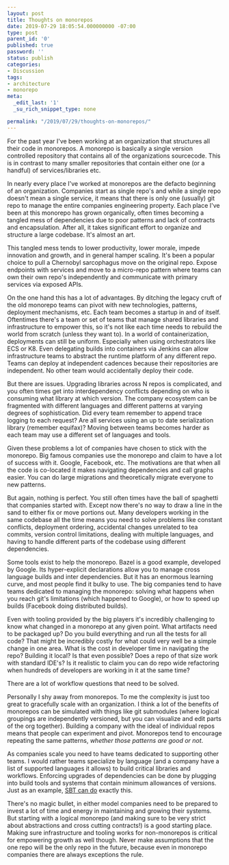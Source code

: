 ```yaml
---
layout: post
title: Thoughts on monorepos
date: 2019-07-29 18:05:54.000000000 -07:00
type: post
parent_id: '0'
published: true
password: ''
status: publish
categories:
- Discussion
tags:
- architecture
- monorepo
meta:
  _edit_last: '1'
  _su_rich_snippet_type: none

permalink: "/2019/07/29/thoughts-on-monorepos/"
---
```

<!-- wp:paragraph -->

For the past year I've been working at an organization that structures all their code in monorepos. A monorepo is basically a single version controlled repository that contains all of the organizations sourcecode. This is in contrast to many smaller repositories that contain either one (or a handful) of services/libraries etc.

<!-- /wp:paragraph -->

<!-- wp:paragraph -->

In nearly every place I've worked at monorepos are the defacto beginning of an organization. Companies start as single repo's and while a single repo doesn't mean a single service, it means that there is only one (usually) git repo to manage the entire companies engineering property. Each place I've been at this monorepo has grown organically, often times becoming a tangled mess of dependencies due to poor patterns and lack of contracts and encapsulation. After all, it takes significant effort to organize and structure a large codebase. It's almost an art.

<!-- /wp:paragraph -->

<!-- wp:paragraph -->

This tangled mess tends to lower productivity, lower morale, impede innovation and growth, and in general hamper scaling. It's been a popular choice to pull a Chernobyl sarcophagus move on the original repo. Expose endpoints with services and move to a micro-repo pattern where teams can own their own repo's independently and communicate with primary services via exposed APIs.

<!-- /wp:paragraph -->

<!-- wp:paragraph -->

On the one hand this has a lot of advantages. By ditching the legacy cruft of the old monorepo teams can pivot with new technologies, patterns, deployment mechanisms, etc. Each team becomes a startup in and of itself. Oftentimes there's a team or set of teams that manage shared libraries and infrastructure to empower this, so it's not like each time needs to rebuild the world from scratch (unless they want to). In a world of containerization, deployments can still be uniform. Especially when using orchestrators like ECS or K8. Even delegating builds into containers via Jenkins can allow infrastructure teams to abstract the runtime platform of any different repo. Teams can deploy at independent cadences because their repositories are independent. No other team would accidentally deploy their code.

<!-- /wp:paragraph -->

<!-- wp:paragraph -->

But there are issues. Upgrading libraries across N repos is complicated, and you often times get into interdependency conflicts depending on who is consuming what library at which version. The company ecosystem can be fragmented with different languages and different patterns at varying degrees of sophistication. Did every team remember to append trace logging to each request? Are all services using an up to date serialization library (remember equifax)? Moving between teams becomes harder as each team may use a different set of languages and tools.

<!-- /wp:paragraph -->

<!-- wp:paragraph -->

Given these problems a lot of companies have chosen to stick with the monorepo. Big famous companies use the monorepo and claim to have a lot of success with it. Google, Facebook, etc. The motivations are that when all the code is co-located it makes navigating dependencies and call graphs easier. You can do large migrations and theoretically migrate everyone to new patterns.

<!-- /wp:paragraph -->

<!-- wp:paragraph -->

But again, nothing is perfect. You still often times have the ball of spaghetti that companies started with. Except now there's no way to draw a line in the sand to either fix or move portions out. Many developers working in the same codebase all the time means you need to solve problems like constant conflicts, deployment ordering, accidental changes unrelated to tea commits, version control limitations, dealing with multiple languages, and having to handle different parts of the codebase using different dependencies.

<!-- /wp:paragraph -->

<!-- wp:paragraph -->

Some tools exist to help the monorepo. Bazel is a good example, developed by Google. Its hyper-explicit declarations allow you to manage cross language builds and inter dependencies. But it has an enormous learning curve, and most people find it bulky to use. The big companies tend to have teams dedicated to managing the monorepo: solving what happens when you reach git's limitations (which happened to Google), or how to speed up builds (Facebook doing distributed builds).

<!-- /wp:paragraph -->

<!-- wp:paragraph -->

Even with tooling provided by the big players it's incredibly challenging to know what changed in a monorepo at any given point. What artifacts need to be packaged up? Do you build everything and run all the tests for all code? That might be incredibly costly for what could very well be a simple change in one area. What is the cost in developer time in navigating the repo? Building it local? Is that even possible? Does a repo of that size work with standard IDE's? Is it realistic to claim you can do repo wide refactoring when hundreds of developers are working in it at the same time?

<!-- /wp:paragraph -->

<!-- wp:paragraph -->

There are a lot of workflow questions that need to be solved.

<!-- /wp:paragraph -->

<!-- wp:paragraph -->

Personally I shy away from monorepos. To me the complexity is just too great to gracefully scale with an organization. I think a lot of the benefits of monorepos can be simulated with things like git submodules (where logical groupings are independently versioned, but you can visualize and edit parts of the org together). Building a company with the ideal of individual repos means that people can experiment and pivot. Monorepos tend to encourage repeating the same patterns, _whether those patterns are good or not_.

<!-- /wp:paragraph -->

<!-- wp:paragraph -->

As companies scale you need to have teams dedicated to supporting other teams. I would rather teams specialize by language (and a company have a list of supported languages it allows) to build critical libraries and workflows. Enforcing upgrades of dependencies can be done by plugging into build tools and systems that contain minimum allowances of versions. Just as an example, [SBT can do](https://github.com/Verizon/sbt-blockade) exactly this.

<!-- /wp:paragraph -->

<!-- wp:paragraph -->

There's no magic bullet, in either model companies need to be prepared to invest a lot of time and energy in maintaining and growing their systems. But starting with a logical monorepo (and making sure to be very strict about abstractions and cross cutting contracts!) is a good starting place. Making sure infrastructure and tooling works for non-monorepos is critical for empowering growth as well though. Never make assumptions that the one repo will be the only repo in the future, because even in monorepo companies there are always exceptions the rule.

<!-- /wp:paragraph -->

<!-- wp:paragraph -->

<!-- /wp:paragraph -->

